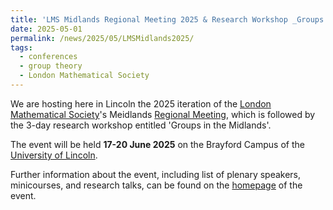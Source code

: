 ```yaml
---
title: 'LMS Midlands Regional Meeting 2025 & Research Workshop _Groups in the Midlands_'
date: 2025-05-01
permalink: /news/2025/05/LMSMidlands2025/
tags:
  - conferences
  - group theory
  - London Mathematical Society
---
```


We are hosting here in Lincoln the 2025 iteration of the [London Mathematical Society](https://www.lms.ac.uk/)'s Meidlands [Regional Meeting](https://www.lms.ac.uk/events/society-meetings#LMS%20Soc%20Mtgs), which is followed by the 3-day research workshop entitled 'Groups in the Midlands'.

The event will be held **17-20 June 2025** on the Brayford Campus of the [University of Lincoln](https://www.lincoln.ac.uk/). 

Further information about the event, including list of plenary speakers, minicourses, and research talks, can be found on the [homepage](/files/LMS-Midlands25/) of the event.